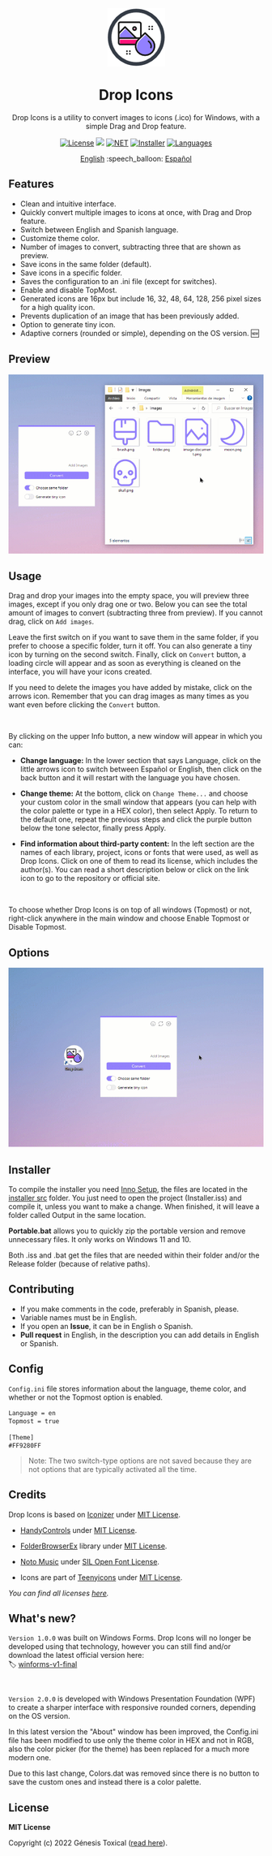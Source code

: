 <p align="center"></p>
<p align="center"><a href="#"><img width="115px" src="docs/assets/Logo-115px.png" align="center" alt="Drop Icons"/></a></p>
<h1 align="center">Drop Icons</h1>
<p align="center">Drop Icons is a utility to convert images to icons (.ico) for Windows, with a simple Drag and Drop feature.</p>

<p align="center">
 <a href="LICENSE"><img alt="License" src="https://img.shields.io/badge/License-MIT-9280FF?style=flat-square&labelColor=343B45"/></a>
 <a href="https://github.com/genesistoxical/drop-icons/releases/tag/2.0.0"><img src="https://img.shields.io/github/v/release/genesistoxical/drop-icons.svg?color=9280FF&label=Release&style=flat-square&labelColor=343B45"/></a>
 <a href="#"><img alt="NET" src="https://img.shields.io/badge/.NET_Framework-4.8-9280FF?style=flat-square&labelColor=343B45"/></a> 
 <a href="/installer%20src"><img alt="Installer" src="https://img.shields.io/badge/Installer-ISS-9280FF?style=flat-square&labelColor=343B45"/></a>
 <a href="#"><img alt="Languages" src="https://img.shields.io/badge/Languages-2-9280FF?style=flat-square&labelColor=343B45"/></a>
</p>

<p align="center">
<a href="README.md">English</a> :speech_balloon: <a href="README-es.md">Español</a>
</p>

## Features
* Clean and intuitive interface.
* Quickly convert multiple images to icons at once, with Drag and Drop feature.
* Switch between English and Spanish language.
* Customize theme color.
* Number of images to convert, subtracting three that are shown as preview.
* Save icons in the same folder (default).
* Save icons in a specific folder.
* Saves the configuration to an .ini file (except for switches).
* Enable and disable TopMost.
* Generated icons are 16px but include 16, 32, 48, 64, 128, 256 pixel sizes for a high quality icon.
* Prevents duplication of an image that has been previously added.
* Option to generate tiny icon.
* Adaptive corners (rounded or simple), depending on the OS version. 🆕

## Preview
<a href="#"><img src="docs/assets/Drop-Icons.gif"/></a>

## Usage
Drag and drop your images into the empty space, you will preview three images, except if you only drag one or two. Below you can see the total amount of images to convert (subtracting three from preview). If you cannot drag, click on `Add images`.

Leave the first switch on if you want to save them in the same folder, if you prefer to choose a specific folder, turn it off. You can also generate a tiny icon by turning on the second switch. Finally, click on `Convert` button, a loading circle will appear and as soon as everything is cleaned on the interface, you will have your icons created.

If you need to delete the images you have added by mistake, click on the arrows icon. Remember that you can drag images as many times as you want even before clicking the `Convert` button.

<br>

By clicking on the upper Info button, a new window will appear in which you can:

- **Change language:** In the lower section that says Language, click on the little arrows icon to switch between Español or English, then click on the back button and it will restart with the language you have chosen.

- **Change theme:** At the bottom, click on `Change Theme...` and choose your custom color in the small window that appears (you can help with the color palette or type in a HEX color), then select Apply. To return to the default one, repeat the previous steps and click the purple button below the tone selector, finally press Apply.

- **Find information about third-party content:** In the left section are the names of each library, project, icons or fonts that were used, as well as Drop Icons.
Click on one of them to read its license, which includes the author(s). You can read a short description below or click on the link icon to go to the repository or official site.

<br>

To choose whether Drop Icons is on top of all windows (Topmost) or not, right-click anywhere in the main window and choose Enable Topmost or Disable Topmost.

## Options
<a href="#"><img src="docs/assets/Drop-Icons-Options.gif"/></a>

## Installer
To compile the installer you need [Inno Setup](https://jrsoftware.org/isinfo.php), the files are located in the [installer src](/installer%20src) folder. You just need to open the project (Installer.iss) and compile it, unless you want to make a change. When finished, it will leave a folder called Output in the same location.

**Portable.bat** allows you to quickly zip the portable version and remove unnecessary files. It only works on Windows 11 and 10.

Both .iss and .bat get the files that are needed within their folder and/or the Release folder (because of relative paths).

## Contributing
* If you make comments in the code, preferably in Spanish, please.
* Variable names must be in English.
* If you open an **Issue**, it can be in English o Spanish.
* **Pull request** in English, in the description you can add details in English or Spanish.

## Config
`Config.ini` file stores information about the language, theme color, and whether or not the Topmost option is enabled.

~~~
Language = en
Topmost = true

[Theme]
#FF9280FF
~~~

>Note: The two switch-type options are not saved because they are not options that are typically activated all the time.

## Credits
Drop Icons is based on [Iconizer](https://github.com/willnode/Iconizer) under [MIT License](https://github.com/willnode/Iconizer/blob/master/LICENSE).

* [HandyControls](https://github.com/ghost1372/HandyControls) under [MIT License](https://github.com/ghost1372/HandyControls/blob/develop/LICENSE).

* [FolderBrowserEx](https://github.com/evaristocuesta/FolderBrowserEx) library under [MIT License](https://github.com/evaristocuesta/FolderBrowserEx/blob/master/LICENSE).

* [Noto Music](https://fonts.google.com/noto/specimen/Noto+Music) under [SIL Open Font License](https://github.com/genesistoxical/drop-icons#).

* Icons are part of [Teenyicons](https://github.com/teenyicons/teenyicons) under [MIT License](https://github.com/teenyicons/teenyicons/blob/master/LICENSE).

*You can find all licenses [here](/src/DropIcons/Docs).*

## What's new?

`Version 1.0.0` was built on Windows Forms. Drop Icons will no longer be developed using that technology, however you can still find and/or download the latest official version here:
<br>
🏷️ [winforms-v1-final](winforms-v1-final)

<br>

`Version 2.0.0` is developed with Windows Presentation Foundation (WPF) to create a sharper interface with responsive rounded corners, depending on the OS version.

In this latest version the "About" window has been improved, the Config.ini file has been modified to use only the theme color in HEX and not in RGB, also the color picker (for the theme) has been replaced for a much more modern one.

Due to this last change, Colors.dat was removed since there is no button to save the custom ones and instead there is a color palette.

## License
**MIT License**

Copyright (c) 2022 Génesis Toxical ([read here](LICENSE)).
